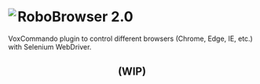 # RoboBrowser 2.0 <img align="left" src=https://github.com/F1uctus/VC-RoboB-2/blob/master/Source/Misc/icon.png>
VoxCommando plugin to control different browsers (Chrome, Edge, IE, etc.) with Selenium WebDriver.
<h2 align="center"> (WIP) </h2>
